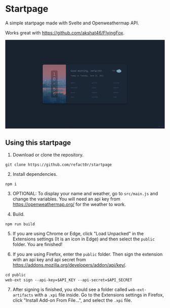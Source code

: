 # Startpage

A simple startpage made with Svelte and Openweathermap API.

Works great with https://github.com/akshat46/FlyingFox.

![preview](./preview.png)

## Using this startpage

1. Download or clone the repository.
```
git clone https://github.com/refact0r/startpage
```

2. Install dependencies.
```
npm i
```

3. OPTIONAL: To display your name and weather, go to `src/main.js` and change the variables. You will need an api key from https://openweathermap.org/ for the weather to work.

4. Build.
```
npm run build
```

5. If you are using Chrome or Edge, click "Load Unpacked" in the Extensions settings (It is an icon in Edge) and then select the `public` folder. You are finished!

6. If you are using Firefox, enter the `public` folder. Then sign the extension with an api key and api secret from https://addons.mozilla.org/developers/addon/api/key/.
```
cd public
web-ext sign --api-key=$API_KEY --api-secret=$API_SECRET
```

7. After signing is finished, you should see a folder called `web-ext-artifacts` with a `.xpi` file inside. Go to the Extensions settings in Firefox, click "Install Add-on From File...", and select the `.xpi` file.
